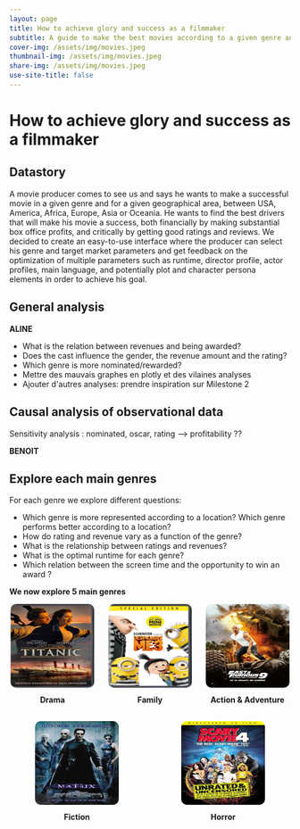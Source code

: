 ```yaml
---
layout: page
title: How to achieve glory and success as a filmmaker 
subtitle: A guide to make the best movies according to a given genre and continent target
cover-img: /assets/img/movies.jpeg
thumbnail-img: /assets/img/movies.jpeg
share-img: /assets/img/movies.jpeg
use-site-title: false
---
```




# How to achieve glory and success as a filmmaker

## Datastory

A movie producer comes to see us and says he wants to make a successful movie in a given genre and for a given geographical area, between USA, America, Africa, Europe, Asia or Oceania. He wants to find the best drivers that will make his movie a success, both financially by making substantial box office profits, and critically by getting good ratings and reviews. We decided to create an easy-to-use interface where the producer can select his genre and target market parameters and get feedback on the optimization of multiple parameters such as runtime, director profile, actor profiles, main language, and potentially plot and character persona elements in order to achieve his goal. 

## General analysis 

**ALINE**

- What is the relation between revenues and being awarded?
- Does the cast influence the gender, the revenue amount and the rating?
- Which genre is more nominated/rewarded?
- Mettre des mauvais graphes en plotly et des vilaines analyses
- Ajouter d'autres analyses: prendre inspiration sur Milestone 2


## Causal analysis of observational data 
Sensitivity analysis : nominated, oscar, rating --> profitability ?? 

**BENOIT**

## Explore each main genres 

For each genre we explore different questions: 

- Which genre is more represented according to a location? Which genre performs better according to a location?
- How do rating and revenue vary as a function of the genre?
- What is the relationship between ratings and revenues?
- What is the optimal runtime for each genre?
- Which relation between the screen time and the opportunity to win an award ?

**We now explore 5 main genres**

<div style="display: flex; justify-content: space-around; align-items: center; flex-wrap: wrap; gap: 20px;">

  <div style="text-align: center;">
    <a href="/drama">
      <img src="/assets/img/drama.jpeg" alt="Drama" style="width: 150px; height: 150px; border-radius: 10px;">
    </a>
    <p style="margin: 10px 0; font-weight: bold;">Drama</p>
  </div>
  
  <div style="text-align: center;">
    <a href="/family">
      <img src="/assets/img/family.jpeg" alt="Family" style="width: 150px; height: 150px; border-radius: 10px;">
    </a>
    <p style="margin: 10px 0; font-weight: bold;">Family</p>
  </div>
  
  <div style="text-align: center;">
    <a href="/action_adventure">
      <img src="/assets/img/action.png" alt="Action & Adventure" style="width: 150px; height: 150px; border-radius: 10px;">
    </a>
    <p style="margin: 10px 0; font-weight: bold;">Action & Adventure</p>
  </div>
  
  <div style="text-align: center;">
    <a href="/fiction">
      <img src="/assets/img/fiction.jpeg" alt="Fiction" style="width: 150px; height: 150px; border-radius: 10px;">
    </a>
    <p style="margin: 10px 0; font-weight: bold;">Fiction</p>
  </div>
  
  <div style="text-align: center;">
    <a href="/horror">
      <img src="/assets/img/horror.jpeg" alt="Horror" style="width: 150px; height: 150px; border-radius: 10px;">
    </a>
    <p style="margin: 10px 0; font-weight: bold;">Horror</p>
  </div>
</div>
